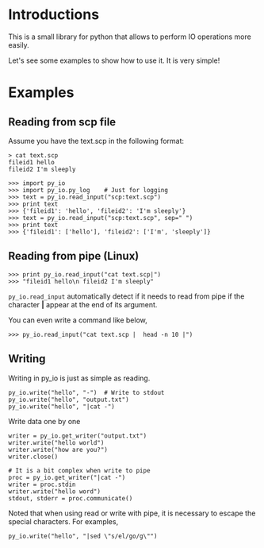 # Introductions #
This is a small library for python that allows to perform IO operations more easily.

Let's see some examples to show how to use it. It is very simple!

# Examples #
## Reading from scp file ##
Assume you have the text.scp in the following format:
```
> cat text.scp
fileid1 hello
fileid2 I'm sleeply
```


```
>>> import py_io
>>> import py_io.py_log    # Just for logging
>>> text = py_io.read_input("scp:text.scp")
>>> print text
>>> {'fileid1': 'hello', 'fileid2': 'I'm sleeply'}
>>> text = py_io.read_input("scp:text.scp", sep=" ")
>>> print text
>>> {'fileid1': ['hello'], 'fileid2': ['I'm', 'sleeply']}
```

## Reading from pipe (Linux) ##
```
>>> print py_io.read_input("cat text.scp|")
>>> "fileid1 hello\n fileid2 I'm sleeply"
```

``py_io.read_input`` automatically detect if it needs to read from pipe if the character __|__ appear
at the end of its argument.

You can even write a command like below,
```
>>> py_io.read_input("cat text.scp |  head -n 10 |")
```

## Writing ##
Writing in py_io is just as simple as reading.

```
py_io.write("hello", "-")  # Write to stdout
py_io.write("hello", "output.txt")
py_io.write("hello", "|cat -")
```

Write data one by one
```
writer = py_io.get_writer("output.txt")
writer.write("hello world")
writer.write("how are you?")
writer.close()

# It is a bit complex when write to pipe
proc = py_io.get_writer("|cat -")
writer = proc.stdin
writer.write("hello word")
stdout, stderr = proc.communicate()
```

Noted that when using read or write with pipe, it is necessary to escape the special characters.
For examples,

```
py_io.write("hello", "|sed \"s/el/go/g\"")
```

